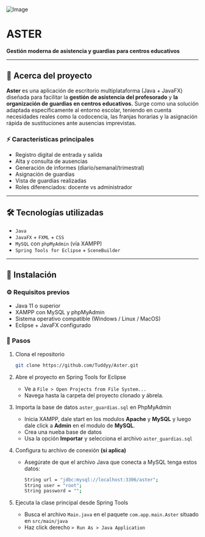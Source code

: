 ![Image](https://github.com/user-attachments/assets/5ae293d3-f729-43b8-87ef-67b4e4dbb179)
# ASTER
**Gestión moderna de asistencia y guardias para centros educativos**

---

## 🧠 Acerca del proyecto

**Aster** es una aplicación de escritorio multiplataforma (Java + JavaFX) diseñada para facilitar la **gestión de asistencia del profesorado** y **la organización de guardias en centros educativos.** Surge como una solución adaptada específicamente al entorno escolar, teniendo en cuenta necesidades reales como la codocencia, las franjas horarias y la asignación rápida de sustituciones ante ausencias imprevistas.


### ⚡ Características principales

- Registro digital de entrada y salida
- Alta y consulta de ausencias
- Generación de informes (diario/semanal/trimestral)
- Asignación de guardias
- Vista de guardias realizadas
- Roles diferenciados: docente vs administrador

---

## 🛠️ Tecnologías utilizadas

- `Java`
- `JavaFX` + `FXML` + `CSS`
- `MySQL` con `phpMyAdmin` (vía XAMPP)
- `Spring Tools for Eclipse` + `SceneBuilder`

---

## 🚀 Instalación

### ⚙️ Requisitos previos

- Java 11 o superior
- XAMPP con MySQL y phpMyAdmin
- Sistema operativo compatible (Windows / Linux / MacOS)
- Eclipse + JavaFX configurado

### 💾 Pasos

1. Clona el repositorio
   ```bash
   git clone https://github.com/Tuddyy/Aster.git
2. Abre el proyecto en Spring Tools for Eclipse
   - Ve a `File > Open Projects from File System...`
   - Navega hasta la carpeta del proyecto clonado y ábrela.

3. Importa la base de datos `aster_guardias.sql` en PhpMyAdmin
   - Inicia XAMPP, dale start en los modulos **Apache** y **MySQL** y luego dale click a **Admin** en el modulo de **MySQL**.
   - Crea una nueba base de datos
   - Usa la opción **Importar** y selecciona el archivo `aster_guardias.sql`

4. Configura tu archivo de conexión **(si aplica)**
   - Asegúrate de que el archivo Java que conecta a MySQL tenga estos datos:
     ```bash
     String url = "jdbc:mysql://localhost:3306/aster";
     String user = "root";
     String password = "";
5. Ejecuta la clase principal desde Spring Tools
   - Busca el archivo `Main.java` en el paquete `com.app.main.Aster` situado en `src/main/java`
   - Haz click derecho `> Run As > Java Application`
